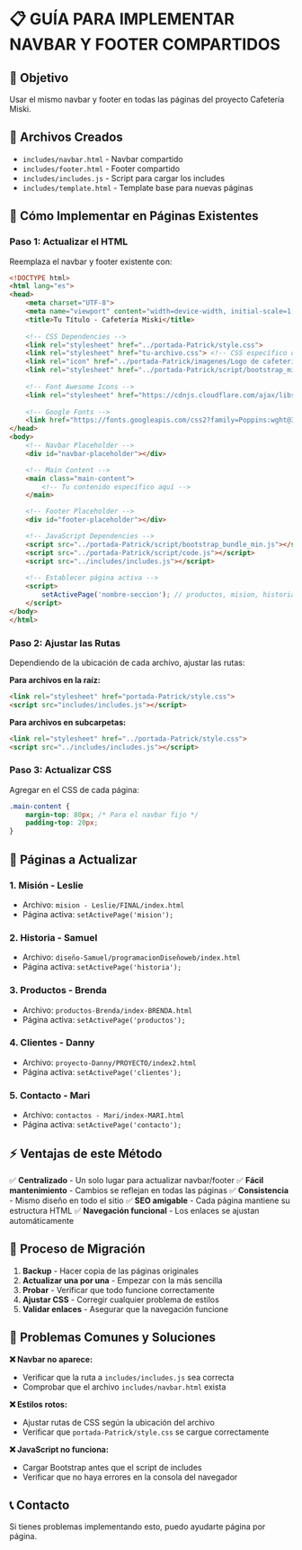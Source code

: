 # 📋 GUÍA PARA IMPLEMENTAR NAVBAR Y FOOTER COMPARTIDOS

## 🎯 **Objetivo**
Usar el mismo navbar y footer en todas las páginas del proyecto Cafetería Miski.

## 📁 **Archivos Creados**
- `includes/navbar.html` - Navbar compartido
- `includes/footer.html` - Footer compartido  
- `includes/includes.js` - Script para cargar los includes
- `includes/template.html` - Template base para nuevas páginas

## 🔧 **Cómo Implementar en Páginas Existentes**

### **Paso 1: Actualizar el HTML**
Reemplaza el navbar y footer existente con:

```html
<!DOCTYPE html>
<html lang="es">
<head>
    <meta charset="UTF-8">
    <meta name="viewport" content="width=device-width, initial-scale=1.0">
    <title>Tu Título - Cafetería Miski</title>
    
    <!-- CSS Dependencies -->
    <link rel="stylesheet" href="../portada-Patrick/style.css">
    <link rel="stylesheet" href="tu-archivo.css"> <!-- CSS específico de la página -->
    <link rel="icon" href="../portada-Patrick/imagenes/Logo de cafetería simple gris.png">
    <link rel="stylesheet" href="../portada-Patrick/script/bootstrap_min.css">
    
    <!-- Font Awesome Icons -->
    <link rel="stylesheet" href="https://cdnjs.cloudflare.com/ajax/libs/font-awesome/6.4.0/css/all.min.css">
    
    <!-- Google Fonts -->
    <link href="https://fonts.googleapis.com/css2?family=Poppins:wght@300;400;500;600;700&display=swap" rel="stylesheet">
</head>
<body>
    <!-- Navbar Placeholder -->
    <div id="navbar-placeholder"></div>

    <!-- Main Content -->
    <main class="main-content">
        <!-- Tu contenido específico aquí -->
    </main>

    <!-- Footer Placeholder -->
    <div id="footer-placeholder"></div>

    <!-- JavaScript Dependencies -->
    <script src="../portada-Patrick/script/bootstrap_bundle_min.js"></script>
    <script src="../portada-Patrick/script/code.js"></script>
    <script src="../includes/includes.js"></script>
    
    <!-- Establecer página activa -->
    <script>
        setActivePage('nombre-seccion'); // productos, mision, historia, clientes, contacto
    </script>
</body>
</html>
```

### **Paso 2: Ajustar las Rutas**
Dependiendo de la ubicación de cada archivo, ajustar las rutas:

**Para archivos en la raíz:**
```html
<link rel="stylesheet" href="portada-Patrick/style.css">
<script src="includes/includes.js"></script>
```

**Para archivos en subcarpetas:**
```html
<link rel="stylesheet" href="../portada-Patrick/style.css">
<script src="../includes/includes.js"></script>
```

### **Paso 3: Actualizar CSS**
Agregar en el CSS de cada página:
```css
.main-content {
    margin-top: 80px; /* Para el navbar fijo */
    padding-top: 20px;
}
```

## 📝 **Páginas a Actualizar**

### **1. Misión - Leslie**
- Archivo: `mision - Leslie/FINAL/index.html`
- Página activa: `setActivePage('mision');`

### **2. Historia - Samuel**  
- Archivo: `diseño-Samuel/programacionDiseñoweb/index.html`
- Página activa: `setActivePage('historia');`

### **3. Productos - Brenda**
- Archivo: `productos-Brenda/index-BRENDA.html`
- Página activa: `setActivePage('productos');`

### **4. Clientes - Danny**
- Archivo: `proyecto-Danny/PROYECTO/index2.html`
- Página activa: `setActivePage('clientes');`

### **5. Contacto - Mari**
- Archivo: `contactos - Mari/index-MARI.html`
- Página activa: `setActivePage('contacto');`

## ⚡ **Ventajas de este Método**

✅ **Centralizado** - Un solo lugar para actualizar navbar/footer
✅ **Fácil mantenimiento** - Cambios se reflejan en todas las páginas
✅ **Consistencia** - Mismo diseño en todo el sitio
✅ **SEO amigable** - Cada página mantiene su estructura HTML
✅ **Navegación funcional** - Los enlaces se ajustan automáticamente

## 🔄 **Proceso de Migración**

1. **Backup** - Hacer copia de las páginas originales
2. **Actualizar una por una** - Empezar con la más sencilla
3. **Probar** - Verificar que todo funcione correctamente
4. **Ajustar CSS** - Corregir cualquier problema de estilos
5. **Validar enlaces** - Asegurar que la navegación funcione

## 🚨 **Problemas Comunes y Soluciones**

**❌ Navbar no aparece:**
- Verificar que la ruta a `includes/includes.js` sea correcta
- Comprobar que el archivo `includes/navbar.html` exista

**❌ Estilos rotos:**
- Ajustar rutas de CSS según la ubicación del archivo
- Verificar que `portada-Patrick/style.css` se cargue correctamente

**❌ JavaScript no funciona:**
- Cargar Bootstrap antes que el script de includes
- Verificar que no haya errores en la consola del navegador

## 📞 **Contacto**
Si tienes problemas implementando esto, puedo ayudarte página por página.
